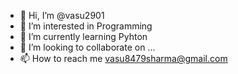 - 👋 Hi, I’m @vasu2901
- 👀 I’m interested in Programming  
- 🌱 I’m currently learning Pyhton
- 💞️ I’m looking to collaborate on ...
- 📫 How to reach me vasu8479sharma@gmail.com

<!---
vasu2901/vasu2901 is a ✨ special ✨ repository because its `README.md` (this file) appears on your GitHub profile.
You can click the Preview link to take a look at your changes.
--->
